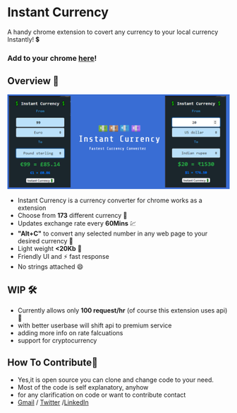 # Instant Currency
 A handy chrome extension to covert any currency to your local currency Instantly! 💲

### Add to your chrome [here]!

## Overview 👀
<img src="gitres/5.png">

- Instant Currency is a currency converter for chrome works as a extension 
- Choose from **173** different currency 💱
- Updates exchange rate every **60Mins** 💹
- **"Alt+C"** to convert any selected number in any web page to your desired currency 🌌
- Light weight **<20Kb** 📁
- Friendly UI and ⚡ fast response
- No strings attached 😄

## WIP 🛠
- Currently allows only **100 request/hr** (of course this extension uses api)😬
- with better userbase will shift api to premium service
- adding more info on rate falcuations
- support for cryptocurrency

## How To Contribute🤝 
- Yes,it is open source you can clone and change code to your need.
- Most of the code is self explanatory, anyhow
- for any clarification on code or want to contribute contact 
- [Gmail] / [Twitter] /[LinkedIn]

[Gmail]: <mailto:vashish888@gmail.com>
[LinkedIn]: <https://www.linkedin.com/in/asish-raju-7a0b90192>
[Twitter]: <https://twitter.com/vashish888>
[here]:<>
